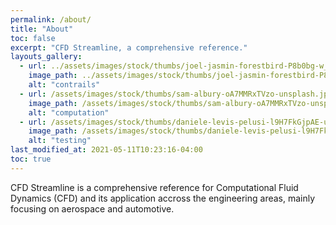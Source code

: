 ```yaml
---
permalink: /about/
title: "About"
toc: false
excerpt: "CFD Streamline, a comprehensive reference."
layouts_gallery:
  - url: ../assets/images/stock/thumbs/joel-jasmin-forestbird-P8b0bg-w_YA-unsplash.jpg
    image_path: ../assets/images/stock/thumbs/joel-jasmin-forestbird-P8b0bg-w_YA-unsplash.jpg
    alt: "contrails"
  - url: /assets/images/stock/thumbs/sam-albury-oA7MMRxTVzo-unsplash.jpg
    image_path: /assets/images/stock/thumbs/sam-albury-oA7MMRxTVzo-unsplash.jpg
    alt: "computation"
  - url: /assets/images/stock/thumbs/daniele-levis-pelusi-l9H7FkGjpAE-unsplash.jpg
    image_path: /assets/images/stock/thumbs/daniele-levis-pelusi-l9H7FkGjpAE-unsplash.jpg
    alt: "testing"
last_modified_at: 2021-05-11T10:23:16-04:00
toc: true
---
```


CFD Streamline is a comprehensive reference for Computational Fluid Dynamics (CFD) and its application accross the engineering areas, mainly focusing on aerospace and automotive.